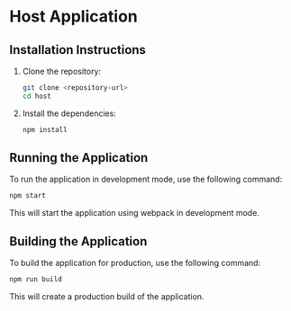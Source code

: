 # Host Application

## Installation Instructions

1. Clone the repository:
   ```bash
   git clone <repository-url>
   cd host
   ```

2. Install the dependencies:
   ```bash
   npm install
   ```

## Running the Application

To run the application in development mode, use the following command:
```bash
npm start
```

This will start the application using webpack in development mode.

## Building the Application

To build the application for production, use the following command:
```bash
npm run build
```

This will create a production build of the application.
